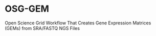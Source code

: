 # OSG-GEM
Open Science Grid Workflow That Creates Gene Expression Matrices (GEMs) from SRA/FASTQ NGS Files 
